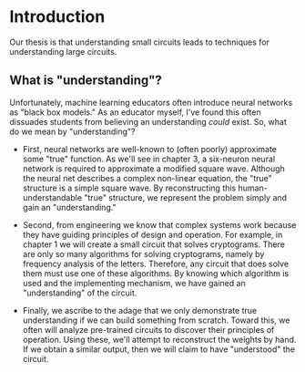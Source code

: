 # Introduction

Our thesis is that understanding small circuits leads to techniques for understanding large circuits.

## What is "understanding"?

Unfortunately, machine learning educators often introduce neural networks as "black box models." As an educator myself, I've found this often dissuades students from believing an understanding _could_ exist. So, what do we mean by "understanding"?

- First, neural networks are well-known to (often poorly) approximate some "true" function. As we'll see in chapter 3, a six-neuron neural network is required to approximate a modified square wave. Although the neural net describes a complex non-linear equation, the "true" structure is a simple square wave. By reconstructing this human-understandable "true" structure, we represent the problem simply and gain an "understanding."

- Second, from engineering we know that complex systems work because they have guiding principles of design and operation. For example, in chapter 1 we will create a small circuit that solves cryptograms. There are only so many algorithms for solving cryptograms, namely by frequency analysis of the letters. Therefore, any circuit that does solve them must use one of these algorithms. By knowing which algorithm is used and the implementing mechanism, we have gained an "understanding" of the circuit.

- Finally, we ascribe to the adage that we only demonstrate true understanding if we can build something from scratch. Toward this, we often will analyze pre-trained circuits to discover their principles of operation. Using these, we'll attempt to reconstruct the weights by hand. If we obtain a similar output, then we will claim to have "understood" the circuit.
